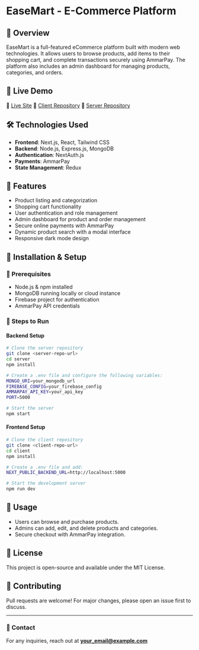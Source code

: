 # EaseMart - E-Commerce Platform

## 🛒 Overview
EaseMart is a full-featured eCommerce platform built with modern web technologies. It allows users to browse products, add items to their shopping cart, and complete transactions securely using AmmarPay. The platform also includes an admin dashboard for managing products, categories, and orders.

## 🚀 Live Demo
🔗 [Live Site](#)
🔗 [Client Repository](#)
🔗 [Server Repository](#)

## 🛠 Technologies Used
- **Frontend**: Next.js, React, Tailwind CSS
- **Backend**: Node.js, Express.js, MongoDB
- **Authentication**: NextAuth.js
- **Payments**: AmmarPay
- **State Management**: Redux

## 🔑 Features
- Product listing and categorization
- Shopping cart functionality
- User authentication and role management
- Admin dashboard for product and order management
- Secure online payments with AmmarPay
- Dynamic product search with a modal interface
- Responsive dark mode design

## 📌 Installation & Setup
### 🔹 Prerequisites
- Node.js & npm installed
- MongoDB running locally or cloud instance
- Firebase project for authentication
- AmmarPay API credentials

### 🔹 Steps to Run
#### Backend Setup
```bash
# Clone the server repository
git clone <server-repo-url>
cd server
npm install

# Create a .env file and configure the following variables:
MONGO_URI=your_mongodb_url
FIREBASE_CONFIG=your_firebase_config
AMMARPAY_API_KEY=your_api_key
PORT=5000

# Start the server
npm start
```

#### Frontend Setup
```bash
# Clone the client repository
git clone <client-repo-url>
cd client
npm install

# Create a .env file and add:
NEXT_PUBLIC_BACKEND_URL=http://localhost:5000

# Start the development server
npm run dev
```

## 🎯 Usage
- Users can browse and purchase products.
- Admins can add, edit, and delete products and categories.
- Secure checkout with AmmarPay integration.

## 📄 License
This project is open-source and available under the MIT License.

## 🤝 Contributing
Pull requests are welcome! For major changes, please open an issue first to discuss.

---
### 📧 Contact
For any inquiries, reach out at **your_email@example.com**
